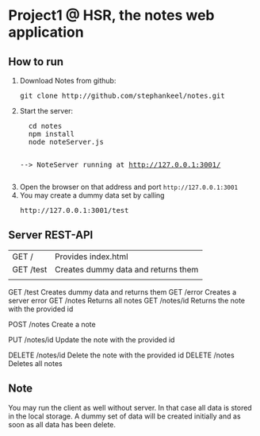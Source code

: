 <h1>Project1 @ HSR, the notes web application</h1>

<h2>How to run</h2>
<ol>
<li>Download Notes from github:
<pre>git clone http://github.com/stephankeel/notes.git</pre>
</li>
<li>Start the server:
<pre>
  cd notes
  npm install
  node noteServer.js
	
  --> NoteServer running at http://127.0.0.1:3001/
</pre>
<li>Open the browser on that address and port <code>http://127.0.0.1:3001</code></li>
<li>You may create a dummy data set by calling <pre>http://127.0.0.1:3001/test</pre></li>
</ol>

<h2>Server REST-API</h2>
<table>
<tr><td>GET /</td><td>Provides index.html</td>
<tr><td>GET /test</td><td>Creates dummy data and returns them</td>
<tr><td> </td><td> </td>
</table>

GET /test           Creates dummy data and returns them
GET /error          Creates a server error
GET /notes          Returns all notes
GET /notes/id       Returns the note with the provided id

POST /notes         Create a note

PUT /notes/id       Update the note with the provided id

DELETE /notes/id    Delete the note with the provided id
DELETE /notes       Deletes all notes


<h2>Note</h2>
You may run the client as well without server. In that case all data is stored in the local storage.
A dummy set of data will be created initially and as soon as all data has been delete.
